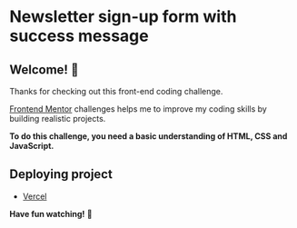 #  Newsletter sign-up form with success message


## Welcome! 👋

Thanks for checking out this front-end coding challenge.

[Frontend Mentor](https://www.frontendmentor.io) challenges helps me to improve my coding skills by building realistic projects.

**To do this challenge, you need a basic understanding of HTML, CSS and JavaScript.**

## Deploying project

- [Vercel](https://newsletter-sign-up-form-ebon.vercel.app/)


**Have fun watching!** 🚀

